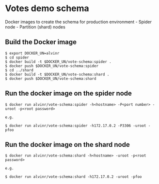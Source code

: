 # Votes demo schema
Docker images to create the schema for production environment
    - Spider node
    - Partition (shard) nodes

## Build the Docker image

    $ export DOCKER_UN=alvinr
    $ cd spider
    $ docker build -t $DOCKER_UN/vote-schema:spider .
    $ docker push $DOCKER_UN/vote-schema:spider
    $ cd ../shard
    $ docker build -t $DOCKER_UN/vote-schema:shard .
    $ docker push $DOCKER_UN/vote-schema:shard


## Run the docker image on the spider node

    $ docker run alvinr/vote-schema:spider -h<hostname> -P<port number> -uroot -p<root password>       

    e.g. 

    $ docker run alvinr/vote-schema:spider -h172.17.0.2 -P3306 -uroot -pfoo

## Run the docker image on the shard node

    $ docker run alvinr/vote-schema:shard -h<hostname> -uroot -p<root password>       

    e.g. 

    $ docker run alvinr/vote-schema:shard -h172.17.0.2 -uroot -pfoo
